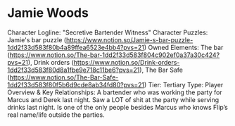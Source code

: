 # Jamie Woods

Character Logline: "Secretive Bartender Witness"
Character Puzzles: Jamie's bar puzzle (https://www.notion.so/Jamie-s-bar-puzzle-1dd2f33d583f80b4a89ffea6523e4bb4?pvs=21)
Owned Elements: The bar (https://www.notion.so/The-bar-1dd2f33d583f804c902ef0a37a30c424?pvs=21), Drink orders (https://www.notion.so/Drink-orders-1dd2f33d583f80d8a1fbe9e718c11be6?pvs=21), The Bar Safe (https://www.notion.so/The-Bar-Safe-1dd2f33d583f80f5b6d9cde8ab34fd80?pvs=21)
Tier: Tertiary
Type: Player
Overview & Key Relationships: A bartender who was working the party for Marcus and Derek last night. Saw a LOT of shit at the party while serving drinks last night. Is one of the only people besides Marcus who knows Flip’s real name/life outside the parties.